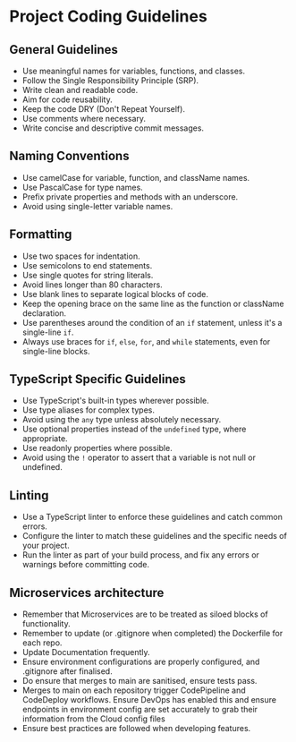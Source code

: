 # Project Coding Guidelines

## General Guidelines
- Use meaningful names for variables, functions, and classes.
- Follow the Single Responsibility Principle (SRP).
- Write clean and readable code.
- Aim for code reusability.
- Keep the code DRY (Don't Repeat Yourself).
- Use comments where necessary.
- Write concise and descriptive commit messages.

## Naming Conventions
- Use camelCase for variable, function, and className names.
- Use PascalCase for type names.
- Prefix private properties and methods with an underscore.
- Avoid using single-letter variable names.

## Formatting
- Use two spaces for indentation.
- Use semicolons to end statements.
- Use single quotes for string literals.
- Avoid lines longer than 80 characters.
- Use blank lines to separate logical blocks of code.
- Keep the opening brace on the same line as the function or className declaration.
- Use parentheses around the condition of an `if` statement, unless it's a single-line `if`.
- Always use braces for `if`, `else`, `for`, and `while` statements, even for single-line blocks.

## TypeScript Specific Guidelines
- Use TypeScript's built-in types wherever possible.
- Use type aliases for complex types.
- Avoid using the `any` type unless absolutely necessary.
- Use optional properties instead of the `undefined` type, where appropriate.
- Use readonly properties where possible.
- Avoid using the `!` operator to assert that a variable is not null or undefined.

## Linting
- Use a TypeScript linter to enforce these guidelines and catch common errors.
- Configure the linter to match these guidelines and the specific needs of your project.
- Run the linter as part of your build process, and fix any errors or warnings before committing code.

## Microservices architecture
- Remember that Microservices are to be treated as siloed blocks of functionality.
- Remember to update (or .gitignore when completed) the Dockerfile for each repo. 
- Update Documentation frequently.
- Ensure environment configurations are properly configured, and .gitignore after finalised.
- Do ensure that merges to main are sanitised, ensure tests pass.
- Merges to main on each repository trigger CodePipeline and CodeDeploy workflows. Ensure DevOps has enabled this and ensure endpoints in environment config are set accurately to grab their information from the Cloud config files
- Ensure best practices are followed when developing features.


